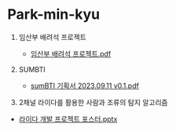 # Park-min-kyu

1. 임산부 배려석 프로젝트
   - [임산부 배려석 프로젝트.pdf](https://github.com/mingkyu9/Park-min-kyu/files/13539056/default.pdf)
     
2. SUMBTI
   - [sumBTI 기획서 2023.09.11 v0.1.pdf](https://github.com/mingkyu9/Park-min-kyu/files/13539065/sumBTI.2023.09.11.v0.1.pdf)

3. 2채널 라이다를 활용한 사람과 조류의 탐지 알고리즘
  - [라이다 개발 프로젝트 포스터.pptx](https://github.com/user-attachments/files/15948784/default.pptx)

  
